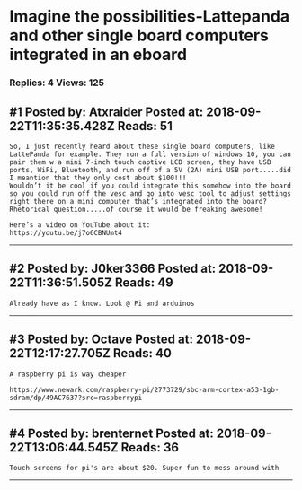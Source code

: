 # Imagine the possibilities-Lattepanda and other single board computers integrated in an eboard

### Replies: 4 Views: 125

## \#1 Posted by: Atxraider Posted at: 2018-09-22T11:35:35.428Z Reads: 51

```
So, I just recently heard about these single board computers, like LattePanda for example. They run a full version of windows 10, you can pair them w a mini 7-inch touch captive LCD screen, they have USB ports, WiFi, Bluetooth, and run off of a 5V (2A) mini USB port.....did I meantion that they only cost about $100!!!  
Wouldn’t it be cool if you could integrate this somehow into the board so you could run off the vesc and go into vesc tool to adjust settings right there on a mini computer that’s integrated into the board? Rhetorical question.....of course it would be freaking awesome!

Here’s a video on YouTube about it:
https://youtu.be/j7o6CBNUmt4
```

---
## \#2 Posted by: J0ker3366 Posted at: 2018-09-22T11:36:51.505Z Reads: 49

```
Already have as I know. Look @ Pi and arduinos
```

---
## \#3 Posted by: Octave Posted at: 2018-09-22T12:17:27.705Z Reads: 40

```
A raspberry pi is way cheaper

https://www.newark.com/raspberry-pi/2773729/sbc-arm-cortex-a53-1gb-sdram/dp/49AC7637?src=raspberrypi
```

---
## \#4 Posted by: brenternet Posted at: 2018-09-22T13:06:44.545Z Reads: 36

```
Touch screens for pi's are about $20. Super fun to mess around with
```

---
